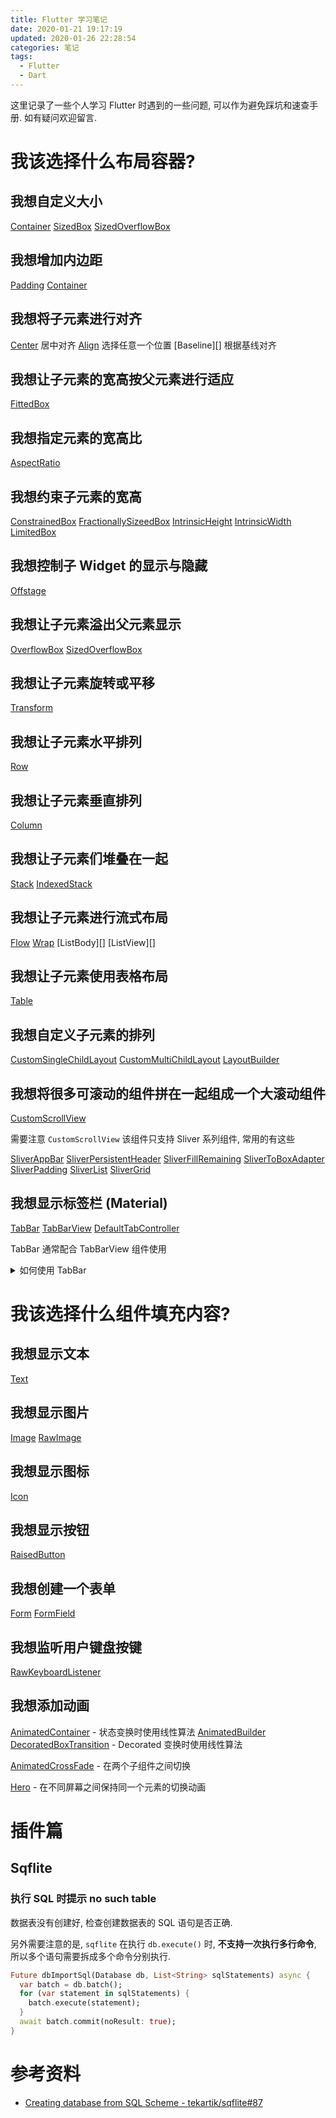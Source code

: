 ```yaml
---
title: Flutter 学习笔记
date: 2020-01-21 19:17:19
updated: 2020-01-26 22:28:54
categories: 笔记
tags:
  - Flutter
  - Dart
---
```


这里记录了一些个人学习 Flutter 时遇到的一些问题, 可以作为避免踩坑和速查手册. 如有疑问欢迎留言.

<!-- more -->

# 我该选择什么布局容器?

## 我想自定义大小

[Container][]
[SizedBox][]
[SizedOverflowBox][]

## 我想增加内边距

[Padding][]
[Container][]

## 我想将子元素进行对齐

[Center][] 居中对齐
[Align][] 选择任意一个位置
[Baseline][] 根据基线对齐

## 我想让子元素的宽高按父元素进行适应

[FittedBox][]

## 我想指定元素的宽高比

[AspectRatio][]

## 我想约束子元素的宽高

[ConstrainedBox][]
[FractionallySizeedBox][]
[IntrinsicHeight][]
[IntrinsicWidth][]
[LimitedBox][]

## 我想控制子 Widget 的显示与隐藏

[Offstage][]

## 我想让子元素溢出父元素显示

[OverflowBox][]
[SizedOverflowBox][]

## 我想让子元素旋转或平移

[Transform][]

## 我想让子元素水平排列

[Row][]

## 我想让子元素垂直排列

[Column][]

## 我想让子元素们堆叠在一起

[Stack][]
[IndexedStack][]

## 我想让子元素进行流式布局

[Flow][]
[Wrap][]
[ListBody][]
[ListView][]

## 我想让子元素使用表格布局

[Table][]

## 我想自定义子元素的排列

[CustomSingleChildLayout][]
[CustomMultiChildLayout][]
[LayoutBuilder][]

## 我想将很多可滚动的组件拼在一起组成一个大滚动组件

[CustomScrollView][]

需要注意 `CustomScrollView` 该组件只支持 Sliver 系列组件, 常用的有这些

[SliverAppBar][]
[SliverPersistentHeader][]
[SliverFillRemaining][]
[SliverToBoxAdapter][]
[SliverPadding][]
[SliverList][]
[SliverGrid][]

## 我想显示标签栏 (Material)

[TabBar][]
[TabBarView][]
[DefaultTabController][]

TabBar 通常配合 TabBarView 组件使用

<details>
<summary>如何使用 TabBar</summary>

1. 使用 DefaultTabController

```dart
class _MyWidgetState extends State<MyWidget> {
  List<Tab> tabs;
  List<Widget> pages;
  // ...

  build(context) {
    return DefaultTabController(
      length: 3,
      child: Scaffold(
        appBar: AppBar(
          title: Text('title'),
          bottom: TabBar(tabs: tabs),
        ),
        body: TabBarView(children: pages),
      ),
    );
  }
}
```

2. 使用自定义的 controller

> 注意类后面的 `with TickerProviderStateMixin`

```dart
class _MyWidgetState extends State<MyWidget>
    with TickerProviderStateMixin {
  final _tabController;
  List<Tab> tabs;
  List<Widget> pages;
  
  @override
  initState(() {
    _tabController = TabController(length: 3, vsync: this);
    // ...
  })
  
  build(context) {
    return Scaffold(
      appBar: AppBar(
        title: Text('title'),
        bottom: TabBar(tabs: tabs, controller: _tabController),
      ),
      body: TabBarView(children: pages, controller: _tabController),
    );
  }
}
```

</details>

# 我该选择什么组件填充内容?

## 我想显示文本

[Text][]

## 我想显示图片

[Image][]
[RawImage][]

## 我想显示图标

[Icon][]

## 我想显示按钮

[RaisedButton][]

## 我想创建一个表单

[Form][]
[FormField][]

## 我想监听用户键盘按键

[RawKeyboardListener][]

## 我想添加动画

[AnimatedContainer][] - 状态变换时使用线性算法
[AnimatedBuilder][]
[DecoratedBoxTransition][] - Decorated 变换时使用线性算法

[AnimatedCrossFade][] - 在两个子组件之间切换

[Hero][] - 在不同屏幕之间保持同一个元素的切换动画

# 插件篇

## Sqflite

### 执行 SQL 时提示 no such table

数据表没有创建好, 检查创建数据表的 SQL 语句是否正确.

另外需要注意的是, `sqflite` 在执行 `db.execute()` 时, **不支持一次执行多行命令**, 所以多个语句需要拆成多个命令分别执行.

```dart
Future dbImportSql(Database db, List<String> sqlStatements) async {
  var batch = db.batch();
  for (var statement in sqlStatements) {
    batch.execute(statement);
  }
  await batch.commit(noResult: true);
}
```

# 参考资料

- [Creating database from SQL Scheme - tekartik/sqflite#87](https://github.com/tekartik/sqflite/issues/87#issuecomment-451411459)

<!-- prettier-ignore-start -->
[Container]: https://api.flutter.dev/flutter/widgets/Container-class.html
[Padding]: https://api.flutter.dev/flutter/widgets/Padding-class.html
[Center]: https://api.flutter.dev/flutter/widgets/Center-class.html
[Align]: https://api.flutter.dev/flutter/widgets/Align-class.html
[FittedBox]: https://api.flutter.dev/flutter/widgets/FittedBox-class.html
[AspectRatio]: https://api.flutter.dev/flutter/widgets/AspectRatio-class.html
[ConstrainedBox]: https://api.flutter.dev/flutter/widgets/ConstrainedBox-class.html
[FractionallySizeedBox]: https://api.flutter.dev/flutter/widgets/FractionallySizeedBox-class.html
[IntrinsicHeight]: https://api.flutter.dev/flutter/widgets/IntrinsicHeight-class.html
[IntrinsicWidth]: https://api.flutter.dev/flutter/widgets/IntrinsicWidth-class.html
[LimitedBox]: https://api.flutter.dev/flutter/widgets/LimitedBox-class.html
[Offstage]: https://api.flutter.dev/flutter/widgets/Offstage-class.html
[OverflowBox]: https://api.flutter.dev/flutter/widgets/OverflowBox-class.html
[SizedBox]: https://api.flutter.dev/flutter/widgets/SizedBox-class.html
[SizedOverflowBox]: https://api.flutter.dev/flutter/widgets/SizedOverflowBox-class.html
[Transform]: https://api.flutter.dev/flutter/widgets/Transform-class.html
[Row]: https://api.flutter.dev/flutter/widgets/Row-class.html
[Column]: https://api.flutter.dev/flutter/widgets/Column-class.html
[Stack]: https://api.flutter.dev/flutter/widgets/Stack-class.html
[IndexedStack]: https://api.flutter.dev/flutter/widgets/IndexedStack-class.html
[Flow]: https://api.flutter.dev/flutter/widgets/Flow-class.html
[Table]: https://api.flutter.dev/flutter/widgets/Table-class.html
[Wrap]: https://api.flutter.dev/flutter/widgets/Wrap-class.html
[CustomSingleChildLayout]: https://api.flutter.dev/flutter/widgets/CustomSingleChildLayout-class.html
[CustomMultiChildLayout]: https://api.flutter.dev/flutter/widgets/CustomMultiChildLayout-class.html
[LayoutBuilder]: https://api.flutter.dev/flutter/widgets/LayoutBuilder-class.html
[Image]: https://api.flutter.dev/flutter/widgets/Image-class.html
[RawImage]: https://api.flutter.dev/flutter/widgets/RawImage-class.html
[Text]: https://api.flutter.dev/flutter/widgets/Text-class.html
[Icon]: https://api.flutter.dev/flutter/widgets/Icon-class.html
[RaisedButton]: https://api.flutter.dev/flutter/widgets/RaisedButton-class.html
[Form]: https://api.flutter.dev/flutter/widgets/Form-class.html
[FormField]: https://api.flutter.dev/flutter/widgets/FormField-class.html
[RawKeyboardListener]: https://api.flutter.dev/flutter/widgets/RawKeyboardListener-class.html
[AnimatedContainer]: https://api.flutter.dev/flutter/widgets/AnimatedContainer-class.html
[AnimatedBuilder]: https://api.flutter.dev/flutter/widgets/AnimatedBuilder-class.html
[AnimatedCrossFade]: https://api.flutter.dev/flutter/widgets/AnimatedCrossFade-class.html
[Hero]: https://api.flutter.dev/flutter/widgets/Hero-class.html
[DecoratedBoxTransition]: https://api.flutter.dev/flutter/widgets/DecoratedBoxTransition-class.html
[CustomScrollView]: https://api.flutter.dev/flutter/widgets/CustomScrollView-class.html
[SliverAppBar]: https://api.flutter.dev/flutter/widgets/SliverAppBar-class.html
[SliverPersistentHeader]: https://api.flutter.dev/flutter/widgets/SliverPersistentHeader-class.html
[SliverFillRemaining]: https://api.flutter.dev/flutter/widgets/SliverFillRemaining-class.html
[SliverToBoxAdapter]: https://api.flutter.dev/flutter/widgets/SliverToBoxAdapter-class.html
[SliverPadding]: https://api.flutter.dev/flutter/widgets/SliverPadding-class.html
[SliverList]: https://api.flutter.dev/flutter/widgets/SliverList-class.html
[SliverGrid]: https://api.flutter.dev/flutter/widgets/SliverGrid-class.html
[TabBar]: https://api.flutter.dev/flutter/material/TabBar-class.html
[TabBarView]: https://api.flutter.dev/flutter/material/TabBarView-class.html
[DefaultTabController]: https://api.flutter.dev/flutter/material/DefaultTabController-class.html
<!-- prettier-ignore-end -->
